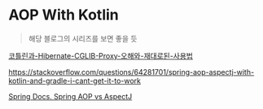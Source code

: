# AOP With Kotlin

> 해당 블로그의 시리즈를 보면 좋을 듯

[코틀린과-Hibernate-CGLIB-Proxy-오해와-재대로된-사용법](https://alkhwa-113.tistory.com/entry/%EC%BD%94%ED%8B%80%EB%A6%B0%EA%B3%BC-Hibernate-CGLIB-Proxy-%EC%9E%AC%EB%8C%80%EB%A1%9C%EB%90%9C-%EC%82%AC%EC%9A%A9%EB%B2%95%EA%B3%BC-%EC%98%A4%ED%95%B4-1)

https://stackoverflow.com/questions/64281701/spring-aop-aspectj-with-kotlin-and-gradle-i-cant-get-it-to-work

[Spring Docs. Spring AOP vs AspectJ](https://docs.spring.io/spring-framework/docs/current/reference/html/core.html#aop-choosing)
